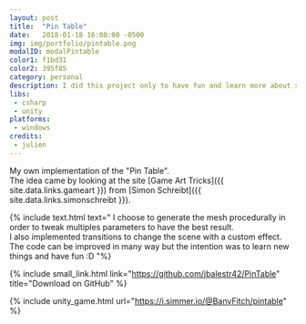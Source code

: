 ```yaml
---
layout: post
title:  "Pin Table"
date:   2018-01-18 16:00:00 -0500
img: img/portfolio/pintable.png
modalID: modalPintable
color1: f1bd31 
color2: 395f85 
category: personal
description: I did this project only to have fun and learn more about shaders :D 
libs:
 - csharp
 - unity
platforms:
 - windows
credits:
 - julien
---
```

My own implementation of the "Pin Table".<br/>
The idea came by looking at the site [Game Art Tricks]({{ site.data.links.gameart }}) from [Simon Schreibt]({{ site.data.links.simonschreibt }}).

{% include text.html text="
I choose to generate the mesh procedurally in order to tweak multiples parameters to have the best result.<br/>
I also implemented transitions to change the scene with a custom effect.<br/>
The code can be improved in many way but the intention was to learn new things and have fun :D
"%}

{% include small_link.html link="https://github.com/jbalestr42/PinTable" title="Download on GitHub" %}

{% include unity_game.html url="https://i.simmer.io/@BanyFitch/pintable" %}
